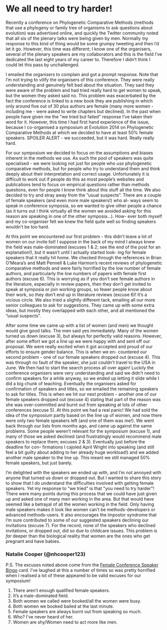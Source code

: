 # We all need to try harder!

<!--(currently Rich is anonymous in this as I didn't want to put words into his mouth.)-->

Recently a conference on Phylogenetic Comparative Methods (methods that use a phylogeny or family tree of organisms to ask questions about evolution) was advertised online, and quickly the Twitter community noted that all six of the plenary talks were being given by men. Normally my response to this kind of thing would be some grumpy tweeting and then I’d let it go. However, this time was different; I know one of the organisers, several of the plenary speakers are my collaborators and this is the field I’ve dedicated the last eight years of my career to. Therefore I didn’t think I could let this pass by unchallenged.

I emailed the organisers to complain and got a prompt response. Note that I’m not trying to vilify the organisers of this conference. They were really understanding and genuinely felt bad about the situation. They said they were aware of the problem and had tried really hard to get women to speak, but the women they asked said no. This problem was exacerbated by the fact the conference is linked to a new book they are publishing in which only around five out of 30 plus authors are female (many more women - including me - were asked to write chapters but declined). In the past when people have given me the "we tried but failed" response I’ve taken their word for it. However, this time I had first hand experience of the issue, because I co-organised a symposium at Evolution 2014 on Phylogenetic Comparative Methods at which we decided to have at least 50% female speakers. SPOILER ALERT - we succeeded, but it was hard. Really really hard.

For our symposium we decided to focus on the assumptions and biases inherent in the methods we use. As such the pool of speakers was quite specialised - we were looking not just for people who *use* phylogenetic comparative methods, but for people who try to understand them and think deeply about their interpretation and correct usage. Unfortunately it is difficult to work out if people do this as most people’s websites and publications tend to focus on empirical questions rather than methods questions, even for people I *know* think about this stuff all the time. We also decided to try and stray away from the ”usual suspects”. There are a couple of female speakers (and even more male speakers!) who al- ways seem to speak in conference symposia, so we wanted to give other people a chance (as it turns out I think virtually all the women we avoided asking for this reason are speaking in one of the other symposia...). How- ever both myself and my co-organiser felt we knew the field quite well so finding speakers wouldn’t be too hard.

At this point we encountered our first problem - this didn’t leave a lot of women on our invite list! I suppose in the back of my mind I always knew the field was male-dominated (excuses 1 & 2; see the end of the post for an explanation!), but it wasn’t until I actually started look- ing for female speakers that it really hit home. We checked through the references in Brian O’Meara’s and Matt Pennell & Luke Harmon’s recent reviews of phylogenetic comparative methods and were fairly horrified by the low number of female authors, and particularly the low numbers of papers with female first authors (excuse 6). This is worrying as if you don’t see female authors in the literature, especially in review papers, then they don’t get invited to speak at symposia or join working groups, so fewer people know about their work, so they don’t end up in literature reviews (excuse 6)! It’s a vicious circle. We also tried a slightly different tack, emailing all our more senior colleagues to ask for suggestions. They came up with some extra ideas, but mostly they overlapped with each other, and all mentioned the ”usual suspects”.

After some time we came up with a list of women (and men) we thought would give good talks. The men said yes immediately. Many of the women turned us down (excuse 3), but always for perfectly valid reasons. However, after some effort we got a line up we were happy with and sent off our proposal. We were really excited when it got accepted and proud of our efforts to ensure gender balance. This is when we en- countered our second problem - one of our female speakers dropped out (excuse 4). This was through no fault of the speaker, she just couldn’t travel to the USA in June. We then had to start the search process all over again! Luckily the conference organisers were very understanding and said we didn’t need to confirm speakers for a while anyway, so we ended up letting it slide while I did a big chunk of teaching. Eventually the organisers asked for confirmation of speakers and titles, so we emailed the remaining speakers to ask for titles. This is when we hit our next problem - another one of our female speakers dropped out (excuse 4) stating that part of the reason was she was over-committed and burnt out from speaking at lots of other conferences (excuse 5).
At this point we had a real panic! We had sold the idea of the symposium partly based on the line up of women, and now there were only two female speakers left (and one of them was me!). We went back through our lists from months ago, and came up against the same problems. Some people weren’t relevant for the symposium (excuse 1), and many of those we asked declined (and frustratingly would recommend male speakers to replace them; excuses 2 & 3). Eventually just before the deadline for con- firmations I cajoled April Wright into speaking (and still feel a bit guilty about adding to her already huge workload!) and we added another male speaker to the line up. This meant we still managed 50% female speakers, but just barely.

I’m delighted with the speakers we ended up with, and I’m not annoyed with anyone that turned us down or dropped out. But I wanted to share this story to show that I *do* understand the difficulties involved with getting female speakers. Yet my response to "we tried" is that "you need to try harder"! There were many points during this process that we could have just given up and asked one of many men working in the area. But that would have seemed like a betrayal of all the women working in the field. Only having male speakers makes it look like women can’t be methods-developers or advanced methods-users. It also encourages the impostor syndrome that I’m sure contributed to some of our suggested speakers declining our invitations (excuse 7). For the record, none of the speakers who declined invitations, or dropped out, did so due to childcare issues. This problem is *far* deeper than the biological reality that women are the ones who get pregnant and have babies.

### Natalie Cooper (@nhcooper123)

P.S. The excuses noted above come from the [Female Conference Speaker Bingo](http://www.feministe.us/blog/archives/2012/09/24/why-arent-there-more-women-at-stem-conferences-this-time-its-statistical/female-conference-speaker-bingo/) card. I’ve laughed at this a number of times so was pretty horrified when I realised a lot of these appeared to be valid excuses for our symposium!

1. There aren’t enough qualified female speakers.
2. It’s a male-dominated field.
3. Both women we called were booked/all the women were busy. 
4. Both women we booked bailed at the last minute.
5. Female speakers are always burnt out from speaking so much. 
6. Who? I’ve never heard of her.
7. Women are shy/Women need to act more like men.